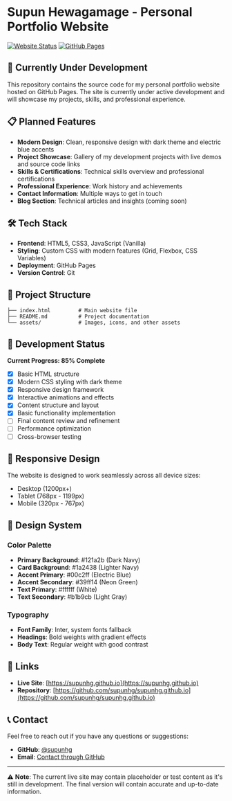 # Supun Hewagamage - Personal Portfolio Website

[![Website Status](https://img.shields.io/badge/status-under%20development-orange)](https://supunhg.github.io)
[![GitHub Pages](https://img.shields.io/badge/deployed%20on-GitHub%20Pages-brightgreen)](https://pages.github.com/)

## 🚧 Currently Under Development

This repository contains the source code for my personal portfolio website hosted on GitHub Pages. The site is currently under active development and will showcase my projects, skills, and professional experience.

## 📋 Planned Features

- **Modern Design**: Clean, responsive design with dark theme and electric blue accents
- **Project Showcase**: Gallery of my development projects with live demos and source code links
- **Skills & Certifications**: Technical skills overview and professional certifications
- **Professional Experience**: Work history and achievements
- **Contact Information**: Multiple ways to get in touch
- **Blog Section**: Technical articles and insights (coming soon)

## 🛠️ Tech Stack

- **Frontend**: HTML5, CSS3, JavaScript (Vanilla)
- **Styling**: Custom CSS with modern features (Grid, Flexbox, CSS Variables)
- **Deployment**: GitHub Pages
- **Version Control**: Git

## 📁 Project Structure

```
├── index.html         # Main website file
├── README.md          # Project documentation
└── assets/            # Images, icons, and other assets 
```

## 🚀 Development Status

**Current Progress: 85% Complete**

- [x] Basic HTML structure
- [x] Modern CSS styling with dark theme
- [x] Responsive design framework
- [x] Interactive animations and effects
- [x] Content structure and layout
- [x] Basic functionality implementation
- [ ] Final content review and refinement
- [ ] Performance optimization
- [ ] Cross-browser testing

## 📱 Responsive Design

The website is designed to work seamlessly across all device sizes:
- Desktop (1200px+)
- Tablet (768px - 1199px)
- Mobile (320px - 767px)

## 🎨 Design System

### Color Palette
- **Primary Background**: #121a2b (Dark Navy)
- **Card Background**: #1a2438 (Lighter Navy)
- **Accent Primary**: #00c2ff (Electric Blue)
- **Accent Secondary**: #39ff14 (Neon Green)
- **Text Primary**: #ffffff (White)
- **Text Secondary**: #b1b9cb (Light Gray)

### Typography
- **Font Family**: Inter, system fonts fallback
- **Headings**: Bold weights with gradient effects
- **Body Text**: Regular weight with good contrast

## 🔗 Links

- **Live Site**: [https://supunhg.github.io](https://supunhg.github.io)
- **Repository**: [https://github.com/supunhg/supunhg.github.io](https://github.com/supunhg/supunhg.github.io)

## 📞 Contact

Feel free to reach out if you have any questions or suggestions:

- **GitHub**: [@supunhg](https://github.com/supunhg)
- **Email**: [Contact through GitHub](https://github.com/supunhg)

---

⚠️ **Note**: The current live site may contain placeholder or test content as it's still in development. The final version will contain accurate and up-to-date information.